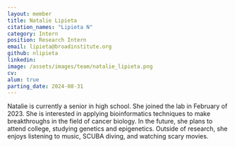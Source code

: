 ```yaml
---
layout: member
title: Natalie Lipieta
citation_names: "Lipieta N"
category: Intern
position: Research Intern
email: lipieta@broadinstitute.org
github: nlipieta
linkedin: 
image: /assets/images/team/natalie_lipieta.png
cv:
alum: true
parting_date: 2024-08-31
---
```


Natalie is currently a senior in high school. She joined the lab in February of 2023. She is interested in applying bioinformatics techniques to make breakthroughs in the field of cancer biology. In the future, she plans to attend college, studying genetics and epigenetics. Outside of research, she enjoys listening to music, SCUBA diving, and watching scary movies.
